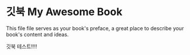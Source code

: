 # 깃북 My Awesome Book

This file file serves as your book's preface, a great place to describe your book's content and ideas.



깃북 테스트!!!!





